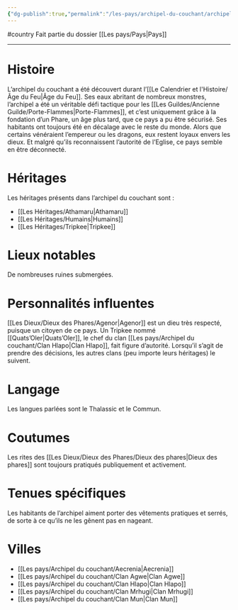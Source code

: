 ```yaml
---
{"dg-publish":true,"permalink":"/les-pays/archipel-du-couchant/archipel-du-couchant/"}
---
```


#country 
Fait partie du dossier [[Les pays/Pays\|Pays]]

-------

# Histoire
L’archipel du couchant a été découvert durant l’[[Le Calendrier et l'Histoire/Âge du Feu\|Âge du Feu]]. Ses eaux abritant de nombreux monstres, l’archipel a été un véritable défi tactique pour les [[Les Guildes/Ancienne Guilde/Porte-Flammes\|Porte-Flammes]], et c’est uniquement grâce à la fondation d’un Phare, un âge plus tard, que ce pays a pu être sécurisé.
Ses habitants ont toujours été en décalage avec le reste du monde. Alors que certains vénéraient l’empereur ou les dragons, eux restent loyaux envers les dieux. Et malgré qu’ils reconnaissent l’autorité de l’Eglise, ce pays semble en être déconnecté.
# Héritages
Les héritages présents dans l’archipel du couchant sont :
- [[Les Héritages/Athamaru\|Athamaru]]
- [[Les Héritages/Humains\|Humains]]
- [[Les Héritages/Tripkee\|Tripkee]]
# Lieux notables
De nombreuses ruines submergées.
# Personnalités influentes
[[Les Dieux/Dieux des Phares/Agenor\|Agenor]] est un dieu très respecté, puisque un citoyen de ce pays.
Un Tripkee nommé [[Quats’Oler\|Quats’Oler]], le chef du clan [[Les pays/Archipel du couchant/Clan Hlapo\|Clan Hlapo]], fait figure d’autorité. Lorsqu’il s’agit de prendre des décisions, les autres clans (peu importe leurs héritages) le suivent.
# Langage
Les langues parlées sont le Thalassic et le Commun.
# Coutumes
Les rites des [[Les Dieux/Dieux des Phares/Dieux des phares\|Dieux des phares]] sont toujours pratiqués publiquement et activement.
# Tenues spécifiques
Les habitants de l’archipel aiment porter des vêtements pratiques et serrés, de sorte à ce qu’ils ne les gênent pas en nageant.
# Villes
- [[Les pays/Archipel du couchant/Aecrenia\|Aecrenia]]
- [[Les pays/Archipel du couchant/Clan Agwe\|Clan Agwe]]
- [[Les pays/Archipel du couchant/Clan Hlapo\|Clan Hlapo]]
- [[Les pays/Archipel du couchant/Clan Mrhugi\|Clan Mrhugi]]
- [[Les pays/Archipel du couchant/Clan Mun\|Clan Mun]]